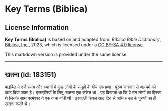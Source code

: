 # Key Terms (Biblica)

## License Information

**Key Terms (Biblica)** is based on and adapted from: _Biblica Bible Dictionary_, [Biblica, Inc.](https://www.biblica.com/), 2023, which is licensed under a [CC BY-SA 4.0 license](https://creativecommons.org/licenses/by-sa/4.0/legalcode.en).

This markdown version is provided under the same license.



--------------------------------

## खतना (id: 183151)

बाइबिल में दर्ज समय और स्थानों में कुछ लोगों के समूहों के बीच एक प्रथा। पुरुष जननांग से अग्रचर्म को काट दिया जाता है। इस्राएलियों के लिए, खतना एक संकेत था। यह दिखाता था कि वे उन लोगों का हिस्सा थे जिनके साथ परमेश्वर ने एक वाचा बांधी थी। इस्राएली केवल आठ दिन से अधिक उम्र के पुरुषों का ही खतना करते थे।


